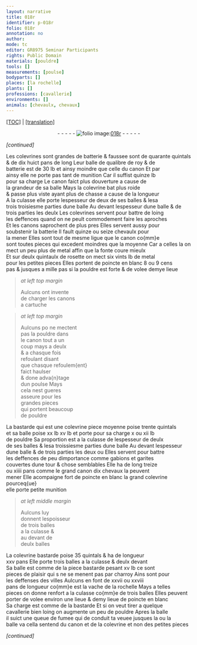 ```yaml
---
layout: narrative
title: 018r
identifier: p-018r
folio: 018r
annotation: no
author:
mode: tc
editor: GR8975 Seminar Participants
rights: Public Domain
materials: [pouldre]
tools: []
measurements: [poulse]
bodyparts: []
places: [la rochelle]
plants: []
professions: [cavallerie]
environments: []
animals: [chevaulx, chevaux]
---
```


<p><a href="{{ site.baseurl }}/diplomatic/">[TOC]</a> | <a href="{{ site.baseurl }}/texts/p-018r_tl/">[translation]</a></p><div class="folio" align="center">- - - - - <a href="http://gallica.bnf.fr/ark:/12148/btv1b10500001g/f41.image" target="_blank"><img src="https://cu-mkp.github.io/2017-workshop-edition/assets/photo-icon.png" alt="folio image: " style="display:inline-block; margin-bottom:-3px;"/>018r</a> - - - - - </div>  
 
*[continued]*
  
 Les colevrines <span class="del">sont</span> grandes de batterie <span class="add">& faussee</span> sont de quarante quintals<br/> & de dix huict pans de long Leur balle de qualibre de roy & de<br/> batterie est de 30 lb et ainsy moindre que celle du canon Et par<br/> ainsy elle ne porte pas tant de munition Car il suffist quinze lb<br/> pour sa charge Le canon faict plus douverture a cause de<br/> la grandeur de sa balle Mays la colevrine bat plus roide<br/> & passe plus viste ayant plus de chasse a cause de la longueur<br/> A la culasse elle porte lespesseur de deux de ses balles & l<span class="del">es</span>a<br/> <span class="del">trois</span> <span class="add">troisiesme</span> partie<span class="del">s</span> dune balle Au devant lespesseur dune balle & de<br/> trois parties les deulx Les colevrines servent pour battre de loing<br/> les deffences quand on ne peult commodement faire les aproches<br/> Et les canons saprochent de plus pres Elles servent aussy pour<br/> soubstenir la batterie Il fault quinze ou seize <span class="al">chevaulx</span> pour<br/> la mener Elles sont <span class="del">tout</span> de mesme ligue que le canon co{mm}e<br/> sont toutes pieces <span class="del">qui excedent</span> <span class="add">moindres que</span> la moyenne Car a celles la on<br/> mect un peu plus de metal affin que la fonte coure mieulx<br/> Et sur deulx quintaulx de rosette on mect six vints lb de metal<br/> pour les petites pieces <span class="add">Elles portent de poincte en blanc 8 ou 9 cens<br/> pas & jusques a mille pas si la <span class="m">pouldre</span> est forte & de volee demye lieue</span>
 
> *at left top margin*
> 
> 
>   Aulcuns ont invente<br/> de charger les canons<br/> a cartuche
 
> *at left top margin*
> 
> 
>   Aulcuns <span class="del">po</span> ne mectent<br/> pas la <span class="m">pouldre</span> dans<br/> le canon tout a un<br/> coup mays a deulx<br/> & a chasque fois<br/> refoulant disant<br/> que chasque refoulem{ent}<br/> faict haulser<br/> & done adva{n}tage<br/> dun <span class="ms">poulse</span> Mays<br/> cela nest gueres<br/> asseure pour les<br/> grandes pieces<br/> qui portent beaucoup<br/> de <span class="m">pouldre</span>
 
 La bastarde qui est une <span class="del">colevrine</span> <span class="add">piece</span> <span class="del">moyenne</span> poise trente quintals<br/> et sa balle poise <span class="del">xx lb</span> <span class="add">xv lb</span> et porte pour sa charge x ou xii lb<br/> de <span class="m">pouldre</span> Sa proportion est a la culasse de lespesseur de deulx<br/> de ses balles & l<span class="del">es</span><span class="add">a</span> troi<span class="del">s</span><span class="add">siesme</span> partie<span class="del">s</span> dune balle Au devant lespesseur<br/> dune balle & de trois parties les deux <span class="del"><span class="add">ou</span></span> Elles servent pour battre<br/> les deffences de peu dimportance comme gabions et garites<br/> couvertes dune tour & chose semblables Elle ha de long treize<br/> ou xiiii pans comme le grand canon dix <span class="al">chevaux</span> la peuvent<br/> mener <span class="add">Elle acompaigne fort de poincte en blanc la grand colevrine pourceq{ue}<br/> elle porte petite munition</span>
 
> *at left middle margin*
> 
> 
>   Aulcuns luy<br/> donnent lespoisseur<br/> de trois balles<br/> a la culasse &<br/> au devant de<br/> deulx balles
 
 La colevrine bastarde poise 35 quintals & ha de longueur<br/> xxv pans Elle porte trois balles a la culasse & deulx devant<br/> Sa balle est comme de la piece bastarde pesant xv lb ce sont<br/> pieces de plaisir qui <span class="del">s</span> ne se menent pas par charroy Ains sont pour<br/> les deffenses des villes Aulcuns en font de xxvii ou xxviii<br/> pans de longueur co{mm}e est la vache de <span class="pl">la rochelle</span> Mays a telles<br/> pieces on donne renfort a la culasse co{mm}e de trois balles Elles peuvent<br/> porter de volee environ une lieue & demy lieue de poincte en blanc<br/> Sa charge est comme de la bastarde Et si on veut tirer a quelque<br/> <span class="pro">cavallerie</span> bien loing on augmente un peu de <span class="m">pouldre</span> Apres la balle<br/> il suict une queue de fumee qui <span class="del">de</span> conduit ta veuee jusques la ou la<br/> balle va cella sentend du canon et de la colevrine et non des petites pieces
 
*[continued]*
 
